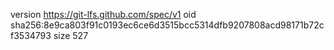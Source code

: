 version https://git-lfs.github.com/spec/v1
oid sha256:8e9ca803f91c0193ec6ce6d3515bcc5314dfb9207808acd98171b72cf3534793
size 527
